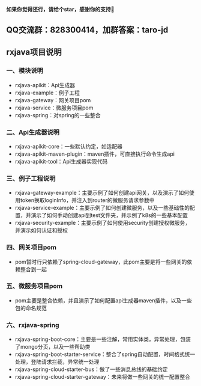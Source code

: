 #### 如果你觉得还行，请给个star，感谢你的支持🙏
## QQ交流群：828300414，加群答案：taro-jd

## rxjava项目说明

### 一、模块说明

- rxjava-apikit：Api生成器
- rxjava-example：例子工程
- rxjava-gateway：网关项目pom
- rxjava-service：微服务项目pom
- rxjava-spring：对spring的一些整合

### 二、Api生成器说明

- rxjava-apikit-core：一些默认约定，如适配器
- rxjava-apikit-maven-plugin：maven插件，可直接执行命令生成api
- rxjava-apikit-tool：Api生成器实现代码

### 三、例子工程说明

- rxjava-gateway-example：主要示例了如何创建api网关，以及演示了如何使用token换取loginInfo，并注入到router的微服务请求参数中
- rxjava-service-example：主要示例了如何创建微服务，以及一些基础性的配置，并演示了如何手动创建api到test文件夹，并示例了k8s的一些基本配置
- rxjava-security-example：主要示例了如何使用security创建授权微服务，并演示如何认证和授权

### 四、网关项目pom

- pom暂时行只依赖了spring-cloud-gateway，此pom主要是将一些网关的依赖整合到一起

### 五、微服务项目pom

- pom主要是整合依赖，并且演示了如何配置api生成器maven插件，以及一些包的命名规范

### 六、rxjava-spring

- rxjava-spring-boot-core：主要是一些注解，常用实体类，异常处理，包装了mongo分页，以及一些帮助类
- rxjava-spring-boot-starter-service：整合了spring自动配置，时间格式统一处理，登陆请求拦截，异常统一处理
- rxjava-spring-cloud-starter-bus：做了一些消息总线的基础约定
- rxjava-spring-cloud-starter-gateway：未来将做一些网关的统一配置整合